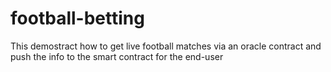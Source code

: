 # football-betting
This demostract how to get live football matches via an oracle contract and push the info to the smart contract for the end-user 
